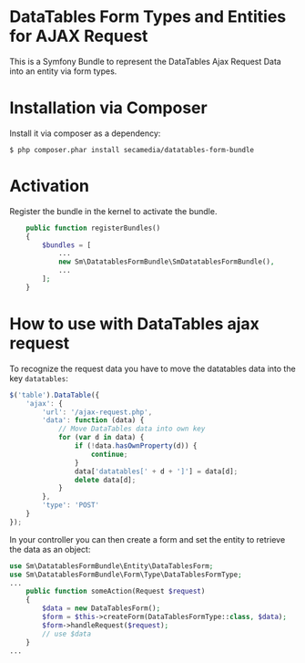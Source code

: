 DataTables Form Types and Entities for AJAX Request
===================================================

This is a Symfony Bundle to represent the DataTables Ajax Request Data
into an entity via form types.


Installation via Composer
=========================

Install it via composer as a dependency:

`$ php composer.phar install secamedia/datatables-form-bundle`


Activation
==========

Register the bundle in the kernel to activate the bundle.

```php
    public function registerBundles()
    {
        $bundles = [
            ...
            new Sm\DatatablesFormBundle\SmDatatablesFormBundle(),
            ...
        ];
    }
```


How to use with DataTables ajax request
=======================================

To recognize the request data you have to move the datatables data into
the key `datatables`:


```javascript
$('table').DataTable({
    'ajax': {
        'url': '/ajax-request.php',
        'data': function (data) {
            // Move DataTables data into own key
            for (var d in data) {
                if (!data.hasOwnProperty(d)) {
                    continue;
                }
                data['datatables[' + d + ']'] = data[d];
                delete data[d];
            }
        },
        'type': 'POST'
    }
});
```

In your controller you can then create a form and set the entity to
retrieve the data as an object:

```php
use Sm\DatatablesFormBundle\Entity\DataTablesForm;
use Sm\DatatablesFormBundle\Form\Type\DataTablesFormType;
...
    public function someAction(Request $request)
    {
        $data = new DataTablesForm();
        $form = $this->createForm(DataTablesFormType::class, $data);
        $form->handleRequest($request);
        // use $data
    }
...
```
